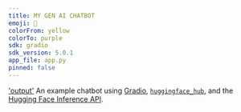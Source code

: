 ```yaml
---
title: MY GEN AI CHATBOT
emoji: 💬
colorFrom: yellow
colorTo: purple
sdk: gradio
sdk_version: 5.0.1
app_file: app.py
pinned: false
---
```

 ['output'](https://charan001-my-gen-ai-chatbot.hf.space)
An example chatbot using [Gradio](https://gradio.app), [`huggingface_hub`](https://huggingface.co/docs/huggingface_hub/v0.22.2/en/index), and the [Hugging Face Inference API](https://huggingface.co/docs/api-inference/index).
